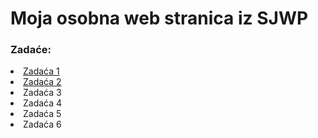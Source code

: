 <!DOCTYPE html>
<html lang="en">
<head>
    <meta charset="UTF-8">
    <meta name="viewport" content="width=device-width, initial-scale=1.0">
    <meta name="description" content="Moja osobna web stranica">
    <meta name="keywords" content="HTML, CSS, JavaScript">
    <meta name="author" content="Rino Sudar">
    <title>Rino Sudar - Home Page</title>
</head>
<body>
    <h1>Moja osobna web stranica iz SJWP</h1>
    <h3>Zadaće: </h3>
    <li> <a href="zadace/zadaca1.html">Zadaća 1</a></li>
    <li> <a href="zadace/zadaca2.html">Zadaća 2</a></li>
    <li>Zadaća 3</li>
    <li>Zadaća 4</li>
    <li>Zadaća 5</li>
    <li>Zadaća 6</li>
</body>
</html>